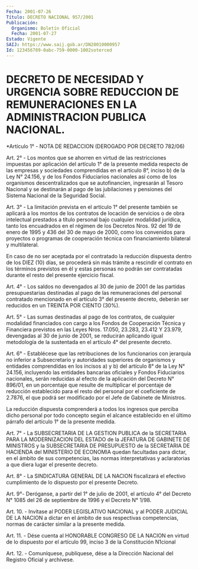 ```yaml
---
Fecha: 2001-07-26
Título: DECRETO NACIONAL 957/2001
Publicación:
  Organismo: Boletín Oficial
  Fecha: 2001-07-27
Estado: Vigente
SAIJ: https://www.saij.gob.ar/DN20010000957
Id: 123456789-0abc-759-0000-1002soterced
---
```

# DECRETO DE NECESIDAD Y URGENCIA SOBRE REDUCCION DE REMUNERACIONES EN LA ADMINISTRACION PUBLICA NACIONAL.

<a id="1"></a>
*Artículo  1° - NOTA DE REDACCION (DEROGADO POR DECRETO 782/06)

<a id="2"></a>
Art.  2° - Los montos que se ahorren en virtud de las restricciones impuestas  por  aplicación  del  artículo  1° de la presente medida respecto de las empresas y sociedades comprendidas  en  el artículo 8°,  inciso  b)  de  la  Ley N° 24.156, y de los Fondos Fiduciarios nacionales  así  como de los  organismos  descentralizados  que  se autofinancien, ingresarán  al  Tesoro  Nacional  y se destinarán al pago  de  las jubilaciones y pensiones del Sistema Nacional  de  la Seguridad Social.

<a id="3"></a>
Art. 3° - La  limitación  prevista  en  el artículo 1° del presente también se aplicará a los montos de los contratos  de  locación  de servicios  o  de  obra intelectual prestados a título personal bajo cualquier modalidad  jurídica,  tanto los encuadrados en el régimen de los Decretos Nros. 92 del 19 de  enero  de  1995 y 436 del 30 de mayo  de 2000, como los convenidos para proyectos  o  programas  de cooperación  técnica  con  financiamiento  bilateral y multilateral.

En caso de no ser aceptada por el contratado la reducción dispuesta dentro  de  los  DIEZ  (10) días, se procederá sin  más  trámite  a rescindir el contrato en  los  términos  previstos  en  él  y estas personas  no  podrán  ser contratadas durante el resto del presente ejercicio fiscal.

<a id="4"></a>
Art. 4° - Los saldos no  devengados  al  30 de junio de 2001 de las partidas presupuestarias destinadas al pago  de  las remuneraciones del personal contratado mencionado en el artículo  3°  del presente decreto,  deberán  ser  reducidos  en  un TREINTA POR CIENTO  (30%).

<a id="5"></a>
Art.  5°  -  Las  sumas  destinadas al pago de  los  contratos,  de cualquier  modalidad  financiados    con  cargo  a  los  Fondos  de Cooperación Técnica y Financiera previstos  en  las Leyes Nros. 17.050, 23.283, 23.412 Y 23.979, devengadas al 30 de  junio  de 2001, se  reducirán  aplicando igual metodología de la sustentada en  el artículo 4° del presente decreto.

<a id="6"></a>
Art. 6° - Establécese que las retribuciones de los funcionarios con jerarquía no inferior  a  Subsecretario y autoridades superiores de organismos y entidades comprendidas  en  los  incisos  a)  y b) del artículo 8° de la Ley N° 24.156, incluyendo las entidades bancarias oficiales  y  Fondos  Fiduciarios  nacionales,  serán  reducidas al efecto de la aplicación del Decreto N° 896/01, en un porcentaje que resulte de multiplicar el porcentaje de reducción establecido  para el  resto  del  personal por el coeficiente de 2.7876, el que podrá ser modificado por el Jefe de Gabinete de Ministros.

La reducción dispuesta comprenderá a todos los ingresos que perciba dicho personal por todo concepto según el alcance establecido en el último párrafo del artículo 1° de la presente medida.

<a id="7"></a>
Art. 7° - La SUBSECRETARIA  DE  LA GESTION PUBLICA de la SECRETARIA PARA LA MODERNIZACION DEL ESTADO  de  la  JEFATURA  DE  GABINETE DE MINISTROS  y  la  SUBSECRETARIA DE PRESUPUESTO de la SECRETARIA  DE HACIENDA del MINISTERIO DE ECONOMIA quedan  facultadas para dictar, en el ámbito de sus  competencias,  las  normas  interpretativas  y aclaratorias a que diera lugar el presente decreto.

<a id="8"></a>
Art.  8°  -  La  SINDICATURA  GENERAL  DE  LA NACION fiscalizará el efectivo  cumplimiento  de  lo  dispuesto por el  presente  Decreto.

<a id="9"></a>
Art. 9°- Deróganse, a partir del 1° de julio de 2001, el artículo 4° del Decreto N° 1085 del 26 de septiembre  de 1996 y el Decreto N° 1/98.

<a id="10"></a>
Art.  10.  -  Invítase  al PODER LEGISLATIVO NACIONAL  y  al  PODER JUDICIAL DE LA NACION a dictar  en  el  ámbito  de  sus respectivas competencias,  normas  de  carácter  similar  a la presente  medida.

<a id="11"></a>
Art. 11. - Dése cuenta al HONORABLE CONGRESO DE LA NACION en virtud de  lo  dispuesto por el artículo 99, inciso 3 de  la Constitución N1cional

<a id="12"></a>
Art. 12.  -  Comuníquese,  publíquese, dése a la Dirección Nacional del Registro Oficial y archívese.